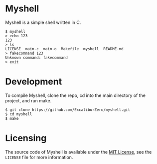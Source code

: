 # Myshell
Myshell is a simple shell written in C.

```
$ myshell
> echo 123
123
> ls
LICENSE  main.c  main.o  Makefile  myshell  README.md
> fakecommand 123
Unknown command: fakecommand
> exit
```

# Development
To compile Myshell, clone the repo, cd into the main directory of the project, and run make.

```
$ git clone https://github.com/ExcaliburZero/myshell.git
$ cd myshell
$ make
```

# Licensing
The source code of Myshell is available under the [MIT License](https://opensource.org/licenses/MIT), see the `LICENSE` file for more information.

